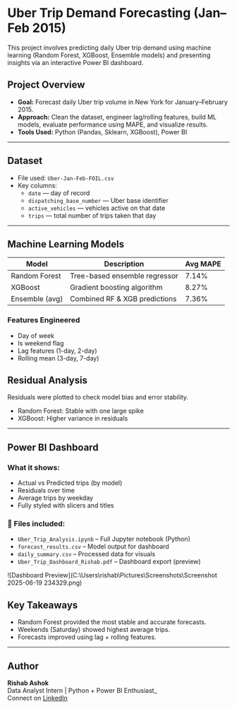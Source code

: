 # Uber Trip Demand Forecasting (Jan–Feb 2015)
This project involves predicting daily Uber trip demand using machine learning (Random Forest, XGBoost, Ensemble models) and presenting insights via an interactive Power BI dashboard.

## Project Overview

- **Goal:** Forecast daily Uber trip volume in New York for January–February 2015.
- **Approach:** Clean the dataset, engineer lag/rolling features, build ML models, evaluate performance using MAPE, and visualize results.
- **Tools Used:** Python (Pandas, Sklearn, XGBoost), Power BI

---

## Dataset

- File used: `Uber-Jan-Feb-FOIL.csv`
- Key columns:
  - `date` — day of record
  - `dispatching_base_number` — Uber base identifier
  - `active_vehicles` — vehicles active on that date
  - `trips` — total number of trips taken that day

---

## Machine Learning Models

| Model           | Description                         | Avg MAPE |
|----------------|-------------------------------------|----------|
| Random Forest   | Tree-based ensemble regressor        | 7.14%    |
| XGBoost         | Gradient boosting algorithm          | 8.27%    |
| Ensemble (avg)  | Combined RF & XGB predictions        | 7.36%    |

### Features Engineered
- Day of week
- Is weekend flag
- Lag features (1-day, 2-day)
- Rolling mean (3-day, 7-day)



## Residual Analysis

Residuals were plotted to check model bias and error stability.  
- Random Forest: Stable with one large spike
- XGBoost: Higher variance in residuals

---

## Power BI Dashboard

### What it shows:
- Actual vs Predicted trips (by model)
- Residuals over time
- Average trips by weekday
- Fully styled with slicers and titles

### 📂 Files included:
- `Uber_Trip_Analysis.ipynb` – Full Jupyter notebook (Python)
- `forecast_results.csv` – Model output for dashboard
- `daily_summary.csv` – Processed data for visuals
- `Uber_Trip_Dashboard_Rishab.pdf` – Dashboard export (preview)

![Dashboard Preview](C:\Users\rishab\Pictures\Screenshots\Screenshot 2025-06-19 234329.png)



## Key Takeaways

- Random Forest provided the most stable and accurate forecasts.
- Weekends (Saturday) showed highest average trips.
- Forecasts improved using lag + rolling features.

---

## Author

**Rishab Ashok**  
Data Analyst Intern | Python + Power BI Enthusiast_  
Connect on [LinkedIn](https://www.linkedin.com/in/rishab-ashok-655932354/)




